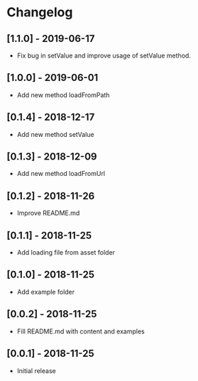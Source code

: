 # Changelog

## [1.1.0] - 2019-06-17

* Fix bug in setValue and improve usage of setValue method.

## [1.0.0] - 2019-06-01

* Add new method loadFromPath

## [0.1.4] - 2018-12-17

* Add new method setValue

## [0.1.3] - 2018-12-09

* Add new method loadFromUrl

## [0.1.2] - 2018-11-26

* Improve README.md

## [0.1.1] - 2018-11-25

* Add loading file from asset folder

## [0.1.0] - 2018-11-25

* Add example folder

## [0.0.2] - 2018-11-25

* Fill README.md with content and examples

## [0.0.1] - 2018-11-25

* Initial release
